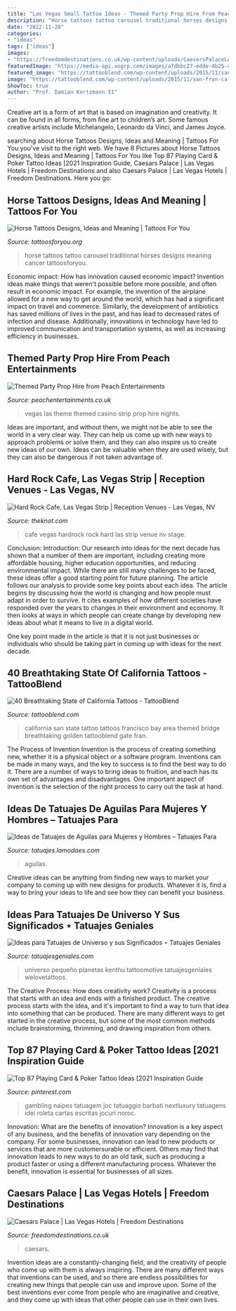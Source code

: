 ```yaml
---
title: "Las Vegas Small Tattoo Ideas - Themed Party Prop Hire From Peach Entertainments"
description: "Horse tattoos tattoo carousel traditional horses designs meaning cancer tattoosforyou"
date: "2022-11-28"
categories:
- "ideas"
tags: ["ideas"]
images:
- "https://freedomdestinations.co.uk/wp-content/uploads/CaesersPalaceLobby-700x465.jpg"
featuredImage: "https://media-api.xogrp.com/images/a7dbbc27-edde-4b25-aada-04e3c71c7708~rs_720.480"
featured_image: "https://tattooblend.com/wp-content/uploads/2015/11/san-fran-california-tattoo.jpg"
image: "https://tattooblend.com/wp-content/uploads/2015/11/san-fran-california-tattoo.jpg"
ShowToc: true
author: "Prof. Damian Kertzmann II"
---
```



Creative art is a form of art that is based on imagination and creativity. It can be found in all forms, from fine art to children’s art. Some famous creative artists include Michelangelo, Leonardo da Vinci, and James Joyce.

	

		
searching about Horse Tattoos Designs, Ideas and Meaning | Tattoos For You you've visit to the right web. We have 8 Pictures about Horse Tattoos Designs, Ideas and Meaning | Tattoos For You like Top 87 Playing Card &amp; Poker Tattoo Ideas [2021 Inspiration Guide, Caesars Palace | Las Vegas Hotels | Freedom Destinations and also Caesars Palace | Las Vegas Hotels | Freedom Destinations. Here you go:
		
    
## Horse Tattoos Designs, Ideas And Meaning | Tattoos For You

<img loading=lazy src="http://www.tattoosforyou.org/wp-content/uploads/2013/10/Traditional-Horse-Tattoo.jpg" onerror="this.onerror=null;this.src='https://tse1.mm.bing.net/th?id=OIP.w65sV7AwEo2mx-VUloaXWQHaKb&amp;pid=15.1';" alt="Horse Tattoos Designs, Ideas and Meaning | Tattoos For You">

_Source: tattoosforyou.org_

>horse tattoos tattoo carousel traditional horses designs meaning cancer tattoosforyou. 

	

Economic impact: How has innovation caused economic impact?
Invention ideas make things that weren't possible before more possible, and often result in economic impact. For example, the invention of the airplane allowed for a new way to get around the world, which has had a significant impact on travel and commerce. Similarly, the development of antibiotics has saved millions of lives in the past, and has lead to decreased rates of infection and disease. Additionally, innovations in technology have led to improved communication and transportation systems, as well as increasing efficiency in businesses.

    
## Themed Party Prop Hire From Peach Entertainments

<img loading=lazy src="http://www.peachentertainments.co.uk/wp-content/uploads/2013/01/Las-Vegas-Party-2.jpg" onerror="this.onerror=null;this.src='https://tse3.mm.bing.net/th?id=OIP.EYP3DcBJnsvhPUKwB2cAowHaE7&amp;pid=15.1';" alt="Themed Party Prop Hire from Peach Entertainments">

_Source: peachentertainments.co.uk_

>vegas las theme themed casino strip prop hire nights. 

	

Ideas are important, and without them, we might not be able to see the world in a very clear way. They can help us come up with new ways to approach problems or solve them, and they can also inspire us to create new ideas of our own. Ideas can be valuable when they are used wisely, but they can also be dangerous if not taken advantage of.

    
## Hard Rock Cafe, Las Vegas Strip | Reception Venues - Las Vegas, NV

<img loading=lazy src="https://media-api.xogrp.com/images/a7dbbc27-edde-4b25-aada-04e3c71c7708~rs_720.480" onerror="this.onerror=null;this.src='https://tse4.mm.bing.net/th?id=OIP.JrxgFVlOmMc7zzLj51NQ5gHaE8&amp;pid=15.1';" alt="Hard Rock Cafe, Las Vegas Strip | Reception Venues - Las Vegas, NV">

_Source: theknot.com_

>cafe vegas hardrock rock hard las strip venue nv stage. 

	

Conclusion:
Introduction: Our research into ideas for the next decade has shown that a number of them are important, including creating more affordable housing, higher education opportunities, and reducing environmental impact. While there are still many challenges to be faced, these ideas offer a good starting point for future planning. The article follows our analysis to provide some key points about each idea.
The article begins by discussing how the world is changing and how people must adapt in order to survive. It cites examples of how different societies have responded over the years to changes in their environment and economy. It then looks at ways in which people can create change by developing new ideas about what it means to live in a digital world.

One key point made in the article is that it is not just businesses or individuals who should be taking part in coming up with ideas for the next decade.

    
## 40 Breathtaking State Of California Tattoos - TattooBlend

<img loading=lazy src="https://tattooblend.com/wp-content/uploads/2015/11/san-fran-california-tattoo.jpg" onerror="this.onerror=null;this.src='https://tse4.mm.bing.net/th?id=OIP.az2RzhsI3NEQ9d6EVr1C3QHaJ4&amp;pid=15.1';" alt="40 Breathtaking State of California Tattoos - TattooBlend">

_Source: tattooblend.com_

>california san state tattoo tattoos francisco bay area themed bridge breathtaking golden tattooblend gate fran. 

	

The Process of Invention
Invention is the process of creating something new, whether it is a physical object or a software program. Inventions can be made in many ways, and the key to success is to find the best way to do it. There are a number of ways to bring ideas to fruition, and each has its own set of advantages and disadvantages. One important aspect of invention is the selection of the right process to carry out the task at hand.

    
## Ideas De Tatuajes De Aguilas Para Mujeres Y Hombres – Tatuajes Para

<img loading=lazy src="https://tatuajes.lamodaes.com/wp-content/uploads/2017/04/tatuajes-de-aguilas-13.jpg" onerror="this.onerror=null;this.src='https://tse3.mm.bing.net/th?id=OIP.voLWI_l8h4gnvXfNzHGL9QHaLY&amp;pid=15.1';" alt="Ideas de Tatuajes de Aguilas para Mujeres y Hombres – Tatuajes Para">

_Source: tatuajes.lamodaes.com_

>aguilas. 

	

Creative ideas can be anything from finding new ways to market your company to coming up with new designs for products. Whatever it is, find a way to bring your ideas to life and see how they can benefit your business.

    
## Ideas Para Tatuajes De Universo Y Sus Significados ⋆ Tatuajes Geniales

<img loading=lazy src="http://www.tatuajesgeniales.com/wp-content/uploads/2019/11/universo-pequeños-2-2.jpg?189db0" onerror="this.onerror=null;this.src='https://tse2.mm.bing.net/th?id=OIP.qe_NwMJ8BfUjlgscOx1-EAHaHa&amp;pid=15.1';" alt="Ideas para Tatuajes de Universo y sus Significados ⋆ Tatuajes Geniales">

_Source: tatuajesgeniales.com_

>universo pequeño planetas kenthu tattoomotive tatuajesgeniales welovetattoos. 

	

The Creative Process: How does creativity work?
Creativity is a process that starts with an idea and ends with a finished product. The creative process starts with the idea, and it's important to find a way to turn that idea into something that can be produced. There are many different ways to get started in the creative process, but some of the most common methods include brainstorming, thrimming, and drawing inspiration from others.

    
## Top 87 Playing Card &amp; Poker Tattoo Ideas [2021 Inspiration Guide

<img loading=lazy src="https://i.pinimg.com/736x/08/63/3d/08633dc20b5871a939519d210c8d6533.jpg" onerror="this.onerror=null;this.src='https://tse4.mm.bing.net/th?id=OIP.SN0hjhpY8pzO9pYzAExVsgHaHa&amp;pid=15.1';" alt="Top 87 Playing Card &amp; Poker Tattoo Ideas [2021 Inspiration Guide">

_Source: pinterest.com_

>gambling naipes tatuagem joc tatuaggio barbati nextluxury tatuagens idei roleta cartas escritas jocuri noroc. 

	

Innovation: What are the benefits of innovation?
Innovation is a key aspect of any business, and the benefits of innovation vary depending on the company. For some businesses, innovation can lead to new products or services that are more customersurable or efficient. Others may find that innovation leads to new ways to do an old task, such as producing a product faster or using a different manufacturing process. Whatever the benefit, innovation is essential for businesses of all sizes.

    
## Caesars Palace | Las Vegas Hotels | Freedom Destinations

<img loading=lazy src="https://freedomdestinations.co.uk/wp-content/uploads/CaesersPalaceLobby-700x465.jpg" onerror="this.onerror=null;this.src='https://tse2.mm.bing.net/th?id=OIP.fGb1dOD2YEPMaUIJn4r9KQHaE6&amp;pid=15.1';" alt="Caesars Palace | Las Vegas Hotels | Freedom Destinations">

_Source: freedomdestinations.co.uk_

>caesars. 

	

Invention ideas are a constantly-changing field, and the creativity of people who come up with them is always inspiring. There are many different ways that inventions can be used, and so there are endless possibilities for creating new things that people can use and improve upon. Some of the best inventions ever come from people who are imaginative and creative, and they come up with ideas that other people can use in their own lives.

